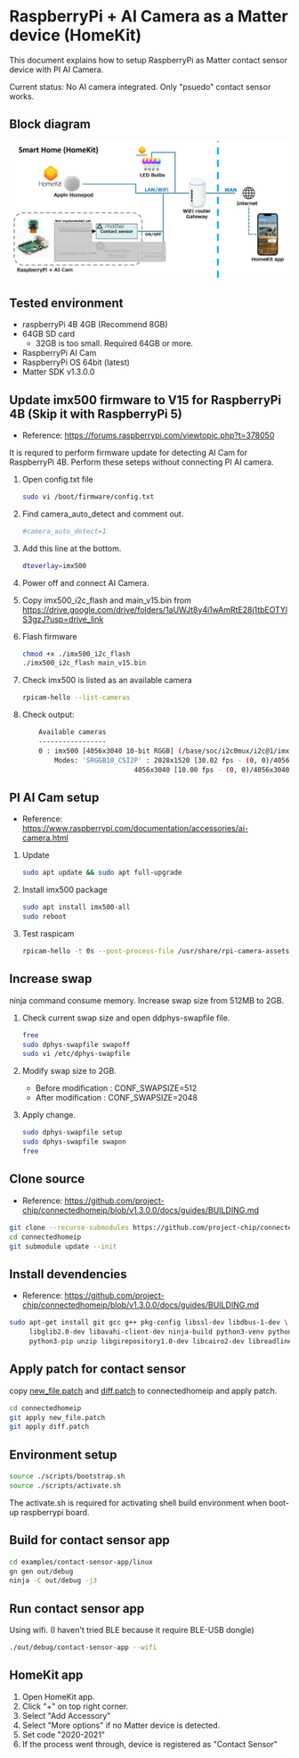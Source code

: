 # RaspberryPi + AI Camera as a Matter device (HomeKit)

This document explains how to setup RaspberryPi as Matter contact sensor device with PI AI Camera.

Current status: No AI camera integrated. Only "psuedo" contact sensor works.

## Block diagram

![Block Diagram](./resources/block_diagram.PNG.jpg)

## Tested environment

- raspberryPi 4B 4GB (Recommend 8GB)
- 64GB SD card
  - 32GB is too small. Required 64GB or more.
- RaspberryPi AI Cam
- RaspberryPi OS 64bit (latest)
- Matter SDK v1.3.0.0

## Update imx500 firmware to V15 for RaspberryPi 4B (Skip it with RaspberryPi 5)

- Reference: https://forums.raspberrypi.com/viewtopic.php?t=378050

It is requred to perform firmware update for detecting AI Cam for RaspberryPi 4B. Perform these seteps without connecting PI AI camera.

1. Open config.txt file

	```bash
	sudo vi /boot/firmware/config.txt
	```

2. Find camera_auto_detect and comment out.

	```bash
	#camera_auto_detect=1
	```

3. Add this line at the bottom.

	```bash
	dtoverlay=imx500
	````

4. Power off and connect AI Camera.

5. Copy imx500_i2c_flash and main_v15.bin from https://drive.google.com/drive/folders/1aUWJt8y4i1wAmRtE28j1tbEOTYlS3gzJ?usp=drive_link

6. Flash firmware

	```bash
	chmod +x ./imx500_i2c_flash
	./imx500_i2c_flash main_v15.bin
	```

7. Check imx500 is listed as an available camera

	```bash
	rpicam-hello --list-cameras
	```

8. Check output:

	```bash
		Available cameras
		-----------------
		0 : imx500 [4056x3040 10-bit RGGB] (/base/soc/i2c0mux/i2c@1/imx500@1a)
			Modes: 'SRGGB10_CSI2P' : 2028x1520 [30.02 fps - (0, 0)/4056x3040 crop]
								4056x3040 [10.00 fps - (0, 0)/4056x3040 crop]
	```

## PI AI Cam setup

- Reference: https://www.raspberrypi.com/documentation/accessories/ai-camera.html

1. Update

	```bash
	sudo apt update && sudo apt full-upgrade
	```

2. Install imx500 package

	```bash
	sudo apt install imx500-all
	sudo reboot
	```

3. Test raspicam

	```bash
	rpicam-hello -t 0s --post-process-file /usr/share/rpi-camera-assets/imx500_mobilenet_ssd.json --viewfinder-width 1920 --viewfinder-height 1080 --framerate 30
	```

## Increase swap

ninja command consume memory. Increase swap size from 512MB to 2GB.

1. Check current swap size and open ddphys-swapfile file.

	```bash
	free
	sudo dphys-swapfile swapoff
	sudo vi /etc/dphys-swapfile
	```

2. Modify swap size to 2GB.

	- Before modification : CONF_SWAPSIZE=512
	- After modification  : CONF_SWAPSIZE=2048

3. Apply change.

	```bash
	sudo dphys-swapfile setup
	sudo dphys-swapfile swapon
	free
	```

## Clone source

- Reference: https://github.com/project-chip/connectedhomeip/blob/v1.3.0.0/docs/guides/BUILDING.md

```bash
git clone --recurse-submodules https://github.com/project-chip/connectedhomeip.git -b v1.3.0.0
cd connectedhomeip
git submodule update --init
```

## Install devendencies

- Reference: https://github.com/project-chip/connectedhomeip/blob/v1.3.0.0/docs/guides/BUILDING.md

```bash
sudo apt-get install git gcc g++ pkg-config libssl-dev libdbus-1-dev \
     libglib2.0-dev libavahi-client-dev ninja-build python3-venv python3-dev \
     python3-pip unzip libgirepository1.0-dev libcairo2-dev libreadline-dev
```

## Apply patch for contact sensor

copy [new_file.patch](./patch/new_file.patch) and [diff.patch](./patch/diff.patch) to connectedhomeip and apply patch.

```bash
cd connectedhomeip
git apply new_file.patch
git apply diff.patch
```

## Environment setup

```bash
source ./scripts/bootstrap.sh
source ./scripts/activate.sh
```

The activate.sh is required for activating shell build environment when boot-up raspberrypi board.

## Build for contact sensor app

```bash
cd examples/contact-sensor-app/linux
gn gen out/debug
ninja -C out/debug -j3
```

## Run contact sensor app

Using wifi. (I haven't tried BLE because it require BLE-USB dongle)

```bash
./out/debug/contact-sensor-app --wifi
```

## HomeKit app

1. Open HomeKit app.
2. Click "+" on top right corner.
3. Select "Add Accessory"
4. Select "More options" if no Matter device is detected.
5. Set code "2020-2021"
6. If the process went through, device is registered as "Contact Sensor"
